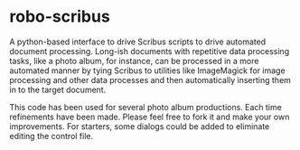 robo-scribus
============

A python-based interface to drive Scribus scripts to drive automated document processing. Long-ish documents with repetitive data processing tasks, like a photo album, for instance, can be processed in a more automated manner by tying Scribus to utilities like ImageMagick for image processing and other data processes and then automatically inserting them in to the target document.

This code has been used for several photo album productions. Each time refinements have been made. Please feel free to fork it and make your own improvements. For starters, some dialogs could be added to eliminate editing the control file. 
